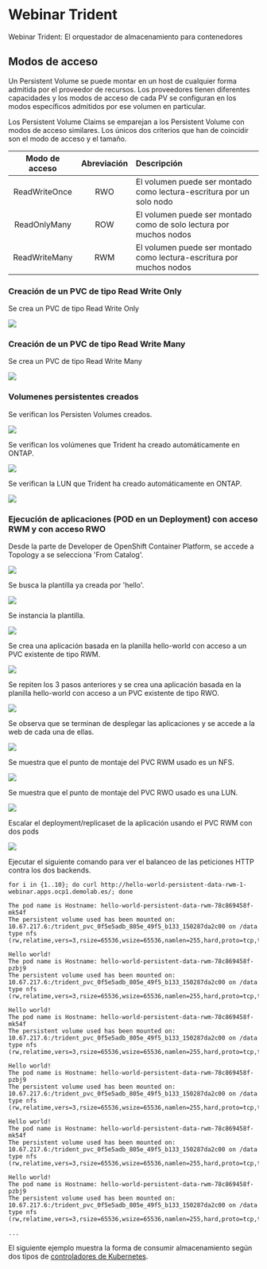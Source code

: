 # Webinar Trident
Webinar Trident: El orquestador de almacenamiento para contenedores

## Modos de acceso

Un Persistent Volume se puede montar en un host de cualquier forma admitida por el proveedor de recursos. Los proveedores tienen diferentes capacidades y los modos de acceso de cada PV se configuran en los modos específicos admitidos por ese volumen en particular.

Los Persistent Volume Claims se emparejan a los Persistent Volume con modos de acceso similares. Los únicos dos criterios que han de coincidir son el modo de acceso y el tamaño.

| Modo de acceso | Abreviación | Descripción |
| :-------------: |:-----------:| :-----------|
| ReadWriteOnce | RWO | El volumen puede ser montado como lectura-escritura por un solo nodo |
| ReadOnlyMany  | ROW | El volumen puede ser montado como de solo lectura por muchos nodos   |
| ReadWriteMany | RWM | El volumen puede ser montado como lectura-escritura por muchos nodos |

### Creación de un PVC de tipo Read Write Only

Se crea un PVC de tipo Read Write Only

<img src="images/pvc-rwo-gui.png">

### Creación de un PVC de tipo Read Write Many

Se crea un PVC de tipo Read Write Many

<img src="images/pvc-rwm-gui.png">

### Volumenes persistentes creados

Se verifican los Persisten Volumes creados.

<img src="images/pvs.png">

Se verifican los volúmenes que Trident ha creado automáticamente en ONTAP.

<img src="images/ontap-volumes.png">

Se verifican la LUN que Trident ha creado automáticamente en ONTAP.

<img src="images/ontap-luns.png">

### Ejecución de aplicaciones (POD en un Deployment) con acceso RWM y con acceso RWO

Desde la parte de Developer de OpenShift Container Platform, se accede a Topology a se selecciona 'From Catalog'.

<img src="images/create_app_from_catalog_1.png">

Se busca la plantilla ya creada por 'hello'.

<img src="images/create_app_from_catalog_2.png">

Se instancia la plantilla.

<img src="images/create_app_from_catalog_3.png">

Se crea una aplicación basada en la planilla hello-world con acceso a un PVC existente de tipo RWM.

<img src="images/create_app_from_catalog_4_rwm.png">

Se repiten los 3 pasos anteriores y se crea una aplicación basada en la planilla hello-world con acceso a un PVC existente de tipo RWO.

<img src="images/create_app_from_catalog_5_rwo.png">

Se observa que se terminan de desplegar las aplicaciones y se accede a la web de cada una de ellas.

<img src="images/create_app_from_catalog_6.png">

Se muestra que el punto de montaje del PVC RWM usado es un NFS.

<img src="images/create_app_from_catalog_7_rwm.png">

Se muestra que el punto de montaje del PVC RWO usado es una LUN.

<img src="images/create_app_from_catalog_8_rwo.png">

Escalar el deployment/replicaset de la aplicación usando el PVC RWM con dos pods 

<img src="images/scale_app_rwm_9.png">

Ejecutar el siguiente comando para ver el balanceo de las peticiones HTTP contra los dos backends.
```shell
for i in {1..10}; do curl http://hello-world-persistent-data-rwm-1-webinar.apps.ocp1.demolab.es/; done

The pod name is Hostname: hello-world-persistent-data-rwm-78c869458f-mk54f
The persistent volume used has been mounted on: 10.67.217.6:/trident_pvc_0f5e5adb_805e_49f5_b133_150287da2c00 on /data type nfs (rw,relatime,vers=3,rsize=65536,wsize=65536,namlen=255,hard,proto=tcp,timeo=600,retrans=2,sec=sys,mountaddr=10.67.217.6,mountvers=3,mountport=635,mountproto=udp,local_lock=none,addr=10.67.217.6)

Hello world!
The pod name is Hostname: hello-world-persistent-data-rwm-78c869458f-pzbj9
The persistent volume used has been mounted on: 10.67.217.6:/trident_pvc_0f5e5adb_805e_49f5_b133_150287da2c00 on /data type nfs (rw,relatime,vers=3,rsize=65536,wsize=65536,namlen=255,hard,proto=tcp,timeo=600,retrans=2,sec=sys,mountaddr=10.67.217.6,mountvers=3,mountport=635,mountproto=udp,local_lock=none,addr=10.67.217.6)

Hello world!
The pod name is Hostname: hello-world-persistent-data-rwm-78c869458f-mk54f
The persistent volume used has been mounted on: 10.67.217.6:/trident_pvc_0f5e5adb_805e_49f5_b133_150287da2c00 on /data type nfs (rw,relatime,vers=3,rsize=65536,wsize=65536,namlen=255,hard,proto=tcp,timeo=600,retrans=2,sec=sys,mountaddr=10.67.217.6,mountvers=3,mountport=635,mountproto=udp,local_lock=none,addr=10.67.217.6)

Hello world!
The pod name is Hostname: hello-world-persistent-data-rwm-78c869458f-pzbj9
The persistent volume used has been mounted on: 10.67.217.6:/trident_pvc_0f5e5adb_805e_49f5_b133_150287da2c00 on /data type nfs (rw,relatime,vers=3,rsize=65536,wsize=65536,namlen=255,hard,proto=tcp,timeo=600,retrans=2,sec=sys,mountaddr=10.67.217.6,mountvers=3,mountport=635,mountproto=udp,local_lock=none,addr=10.67.217.6)

Hello world!
The pod name is Hostname: hello-world-persistent-data-rwm-78c869458f-mk54f
The persistent volume used has been mounted on: 10.67.217.6:/trident_pvc_0f5e5adb_805e_49f5_b133_150287da2c00 on /data type nfs (rw,relatime,vers=3,rsize=65536,wsize=65536,namlen=255,hard,proto=tcp,timeo=600,retrans=2,sec=sys,mountaddr=10.67.217.6,mountvers=3,mountport=635,mountproto=udp,local_lock=none,addr=10.67.217.6)

Hello world!
The pod name is Hostname: hello-world-persistent-data-rwm-78c869458f-pzbj9
The persistent volume used has been mounted on: 10.67.217.6:/trident_pvc_0f5e5adb_805e_49f5_b133_150287da2c00 on /data type nfs (rw,relatime,vers=3,rsize=65536,wsize=65536,namlen=255,hard,proto=tcp,timeo=600,retrans=2,sec=sys,mountaddr=10.67.217.6,mountvers=3,mountport=635,mountproto=udp,local_lock=none,addr=10.67.217.6)

...

```

El siguiente ejemplo muestra la forma de consumir almacenamiento según dos tipos de [controladores de Kubernetes](../3_k8s_controllers/k8s_controllers.md).

